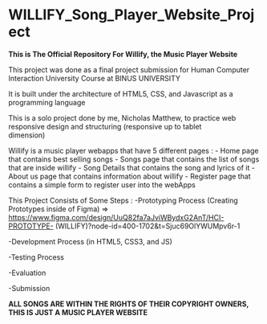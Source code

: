 # WILLIFY_Song_Player_Website_Project

**This is The Official Repository For Willify, the Music Player Website**

  This project was done as a final project submission for Human Computer Interaction University Course at BINUS UNIVERSITY

  It is built under the architecture of HTML5, CSS, and Javascript as a programming language

  This is a solo project done by me, Nicholas Matthew, to practice web responsive design and structuring (responsive up to tablet     
  dimension)

  Willify is a music player webapps that have 5 different pages : 
    - Home page that contains best selling songs
    - Songs page that contains the list of songs that are inside willify
    - Song Details that contains the song and lyrics of it 
    - About us page that contains information about willify 
    - Register page that contains a simple form to register user into the webApps


  This Project Consists of Some Steps : 
  -Prototyping Process (Creating Prototypes inside of Figma) => https://www.figma.com/design/UuQ82fa7aJviWBydxG2AnT/HCI-PROTOTYPE-
    (WILLIFY)?node-id=400-1702&t=Sjuc69OlYWUMpv6r-1

  -Development Process (in HTML5, CSS3, and JS)
  
  -Testing Process
  
  -Evaluation
  
  -Submission

  **ALL SONGS ARE WITHIN THE RIGHTS OF THEIR COPYRIGHT OWNERS, THIS IS JUST A MUSIC PLAYER WEBSITE**
